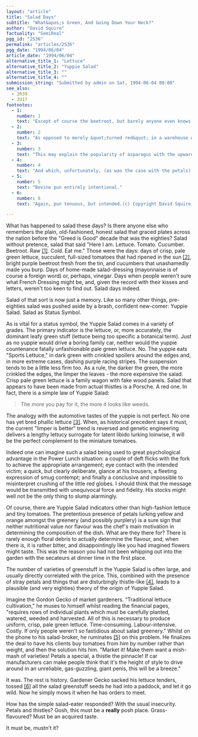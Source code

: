 ```yaml
---
layout: "article"
title: "Salad Days"
subtitle: "What&apos;s Green, And Going Down Your Neck?"
author: "David Squire"
factuality: "SemiReal"
pgg_id: "2S36"
permalink: "articles/2S36"
pgg_date: "1994/06/04"
article_date: "1994/06/04"
alternative_title_1: "Lettuce"
alternative_title_2: "Yuppie Salad"
alternative_title_3: ""
alternative_title_4: ""
submission_string: "Submitted by admin on Sat, 1994-06-04 00:00"
see_also:
  - 2R39
  - 2U17
footnotes: 
  - 1:
    number: 1
    text: "Except of course the beetroot, but barely anyone even knows what a raw beetroot looks like, let alone how it tastes. Perhaps the term &quot;raw,&quot; for the purposes of traditional salad, could be defined as &quot;As found in its natural state, i.e. the Supermarket.&quot;"
  - 2:
    number: 2
    text: "As opposed to merely &quot;turned red&quot; in a warehouse with sulphur dioxide (or is it hydrogen sulphide?)."
  - 3:
    number: 3
    text: "This may explain the popularity of asparagus with the upwardly-mobile."
  - 4:
    number: 4
    text: "And which, unfortunately, (as was the case with the petals) taste as you had imagined thistles would."
  - 5:
    number: 5
    text: "Bovine pun entirely intentional."
  - 6:
    number: 6
    text: "Again, pun tenuous, but intended.(c) Copyright David Squire, 1994. Permission is given for this article to be distributed as part of the Project Galactic Guide archives. It may NOT be distributed in any other form, or published in any newspaper, book, or magazine anywhere without the express permission of the author."

---
```

<div>
<p>What has happened to salad these days? Is there anyone else who remembers the plain, old-fashioned, honest salad that graced plates across the nation before the "Greed is Good" decade that was the eighties? Salad without pretence, salad that said "Here I am. Lettuce. Tomato. Cucumber. Beetroot. Raw <a href="#footnote-body.1" name="footnote-link.1" class="footnote-link">[1]</a>. Cold. Eat me." Those were the days: days of crisp, pale green lettuce, succulent, full-sized tomatoes that had ripened in the sun <a href="#footnote-body.2" name="footnote-link.2" class="footnote-link">[2]</a>, bright purple beetroot fresh from the tin, and cucumbers that unashamedly made you burp. Days of home-made salad-dressing (mayonnaise is of course a foreign word) or, perhaps, vinegar. Days when people weren't sure what French Dressing might be, and, given the record with their kisses and letters, weren't too keen to find out. Salad days indeed.</p>
<p>Salad of that sort is now just a memory. Like so many other things, pre-eighties salad was pushed aside by a brash, confident new-comer: Yuppie Salad. Salad as Status Symbol.</p>
<p>As is vital for a status symbol, the Yuppie Salad comes in a variety of grades. The primary indicator is the lettuce, or, more accurately, the dominant leafy green stuff (lettuce being too specific a botanical term). Just as no yuppie would drive a boring family car, neither would the yuppie countenance fatally unfashionable pale green lettuce. No. The yuppie eats "Sports Lettuce," in dark green with crinkled spoilers around the edges and, in more extreme cases, dashing purple racing stripes. The suspension tends to be a little less firm too. As a rule, the darker the green, the more crinkled the edges, the limper the leaves - the more expensive the salad. Crisp pale green lettuce is a family wagon with fake wood panels. Salad that appears to have been made from actual thistles is a Porsche. A red one. In fact, there is a simple law of Yuppie Salad:</p>
<blockquote>The more you pay for it, the more it looks like weeds.</blockquote>
<p>The analogy with the automotive tastes of the yuppie is not perfect. No one has yet bred phallic lettuce <a href="#footnote-body.3" name="footnote-link.3" class="footnote-link">[3]</a>. When, as historical precedent says it must, the current "limper is better" trend is reversed and genetic engineering delivers a lengthy lettucy surrogate for latent libido lurking loinwise, it will be the perfect complement to the miniature tomatoes.</p>
<p>Indeed one can imagine such a salad being used to great psychological advantage in the Power Lunch situation: a couple of deft flicks with the fork to achieve the appropriate arrangement; eye contact with the intended victim; a quick, but clearly deliberate, glance at his trousers; a fleeting expression of smug contempt; and finally a conclusive and impossible to misinterpret crushing of the little red globes. I should think that the message would be transmitted with unequivocal force and fidelity. His stocks might well not be the only thing to slump alarmingly.</p>
<p>Of course, there are Yuppie Salad indicators other than high-fashion lettuce and tiny tomatoes. The pretentious presence of petals lurking yellow and orange amongst the greenery (and possibly purplery) is a sure sign that neither nutritional value nor flavour was the chef's main motivation in determining the composition of the dish. What are they there for? There is rarely enough floral debris to actually determine the flavour, and, when there is, it is rather bitter, and disappointingly like you had imagined flowers might taste. This was the reason you had not been whipping out into the garden with the secateurs at dinner time in the first place.</p>
<p>The number of varieties of greenstuff in the Yuppie Salad is often large, and usually directly correlated with the price. This, combined with the presence of stray petals and things that are disturbingly thistle-like <a href="#footnote-body.4" name="footnote-link.4" class="footnote-link">[4]</a>, leads to a plausible (and very eighties) theory of the origin of Yuppie Salad.</p>
<p>Imagine the Gordon Gecko of market gardeners. "Traditional lettuce cultivation," he muses to himself whilst reading the financial pages, "requires rows of individual plants which must be carefully planted, watered, weeded and harvested. All of this is necessary to produce uniform, crisp, pale green lettuce. Time-consuming. Labour-intensive. Costly. If only people weren't so fastidious about salad greenery." Whilst on the phone to his salad-broker, he ruminates <a href="#footnote-body.5" name="footnote-link.5" class="footnote-link">[5]</a> on this problem. He finalizes the deal to have his clients buy tomatoes from him by number rather than weight, and then the solution hits him. "Market it! Make them want a mish-mash of varieties! Petals a special, a thistle the pinnacle! If car manufacturers can make people think that it's the height of style to drive around in an unreliable, gas-guzzling, giant penis, this will be a breeze."</p>
<p>It was. The rest is history. Gardener Gecko sacked his lettuce tenders, tossed <a href="#footnote-body.6" name="footnote-link.6" class="footnote-link">[6]</a> all the salad greenstuff seeds he had into a paddock, and let it go wild. Now he simply mows it when he has orders to meet.</p>
<p>How has the simple salad-eater responded? With the usual insecurity. Petals and thistles? Gosh, this must be a <strong>really</strong> posh place. Grass-flavoured? Must be an acquired taste.</p>
<p>It must be, mustn't it?</p>
</div>
